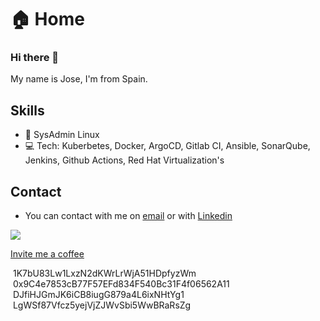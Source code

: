 # 🏠 Home

### Hi there 👋

My name is Jose, I'm from Spain.

## Skills

* :penguin: SysAdmin Linux
* :computer: Tech: Kuberbetes, Docker, ArgoCD, Gitlab CI, Ansible, SonarQube, Jenkins, Github Actions, Red Hat Virtualization's

## Contact

* You can contact with me on [email](mailto:josel.azagra@pm.me?Subject=from%20github) or with [Linkedin](https://www.linkedin.com/in/joselazagra/)

![](https://github-readme-stats.vercel.app/api?username=AzagraMac\&show\_icons=true)

[Invite me a coffee ](https://www.paypal.com/paypalme/azagramac)

<img src="https://cdn3.emoji.gg/emojis/4586-bitcoin-logo.png" alt="" data-size="line"> 1K7bU83Lw1LxzN2dKWrLrWjA51HDpfyzWm\
<img src="https://cdn3.emoji.gg/emojis/7675-ethereum.png" alt="" data-size="line"> 0x9C4e7853cB77F57EFd834F540Bc31F4f06562A11\
<img src="https://user-images.githubusercontent.com/571796/234834948-f111b72f-d0c4-458c-bcc2-83a436edfdf5.png" alt="" data-size="line"> DJfiHJGmJK6iCB8iugG879a4L6ixNHtYg1\
<img src="https://cdn3.emoji.gg/emojis/5455-litecoin.png" alt="" data-size="line"> LgWSf87Vfcz5yejVjZJWvSbi5WwBRaRsZg
